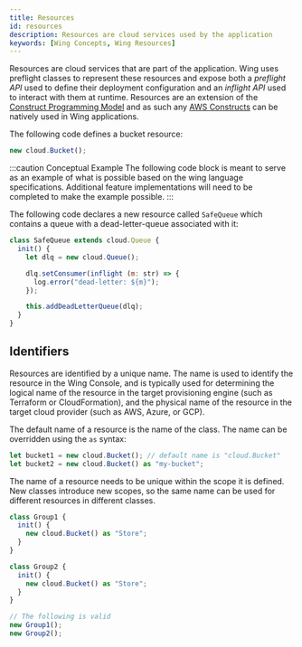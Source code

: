 ```yaml
---
title: Resources
id: resources
description: Resources are cloud services used by the application
keywords: [Wing Concepts, Wing Resources]
---
```


Resources are cloud services that are part of the application. Wing uses preflight classes to
represent these resources and expose both a *preflight API* used to define their deployment
configuration and an *inflight API* used to interact with them at runtime. Resources are an
extension of the [Construct Programming Model] and as such any [AWS Constructs] can be natively used
in Wing applications.

The following code defines a bucket resource:

```js
new cloud.Bucket();
```

:::caution Conceptual Example
The following code block is meant to serve as an example of what is possible 
based on the wing language specifications. Additional feature implementations
will need to be completed to make the example possible.
:::

The following code declares a new resource called `SafeQueue` which contains
a queue with a dead-letter-queue associated with it:

```js
class SafeQueue extends cloud.Queue {
  init() {
    let dlq = new cloud.Queue();

    dlq.setConsumer(inflight (m: str) => {
      log.error("dead-letter: ${m}");
    });

    this.addDeadLetterQueue(dlq);
  }
}
```

## Identifiers

Resources are identified by a unique name.
The name is used to identify the resource in the Wing Console, and is typically used for determining the logical name of the resource in the target provisioning engine (such as Terraform or CloudFormation), and the physical name of the resource in the target cloud provider (such as AWS, Azure, or GCP).

The default name of a resource is the name of the class. The name can be overridden using the `as` syntax:

```js
let bucket1 = new cloud.Bucket(); // default name is "cloud.Bucket"
let bucket2 = new cloud.Bucket() as "my-bucket";
```

The name of a resource needs to be unique within the scope it is defined.
New classes introduce new scopes, so the same name can be used for different resources in different classes.

```js
class Group1 {
  init() {
    new cloud.Bucket() as "Store";
  }
}

class Group2 {
  init() {
    new cloud.Bucket() as "Store";
  }
}

// The following is valid
new Group1();
new Group2();
```


[Construct Programming Model]: https://docs.aws.amazon.com/cdk/v2/guide/constructs.html
[AWS Constructs]: https://github.com/aws/constructs
